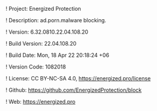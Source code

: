 ! Project: Energized Protection

! Description: ad.porn.malware blocking.

! Version: 6.32.0810.22.04.108.20

! Build Version: 22.04.108.20

! Build Date: Mon, 18 Apr 22 20:18:24 +06

! Version Code: 1082018

! License: CC BY-NC-SA 4.0, https://energized.pro/license

! Github: https://github.com/EnergizedProtection/block

! Web: https://energized.pro

